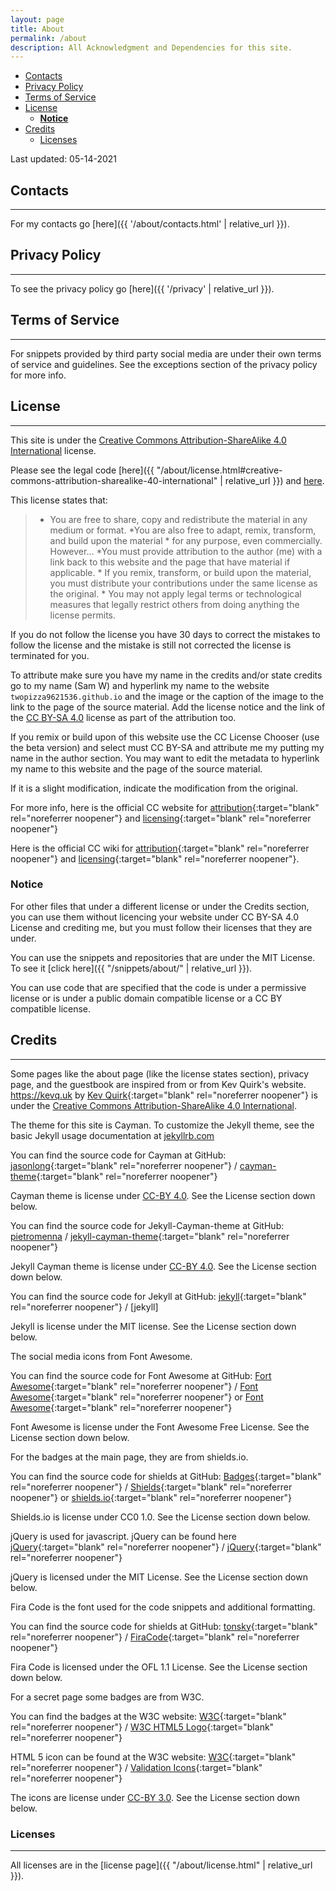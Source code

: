 ```yaml
---
layout: page
title: About
permalink: /about
description: All Acknowledgment and Dependencies for this site.
---
```


- [Contacts](#contacts)
- [Privacy Policy](#privacy-policy)
- [Terms of Service](#terms-of-service)
- [License](#license)
  - [**Notice**](#notice)
- [Credits](#credits)
  - [Licenses](#licenses)

Last updated: 05-14-2021

## Contacts

---

For my contacts go [here]({{ '/about/contacts.html' | relative_url }}).

## Privacy Policy

---

To see the privacy policy go [here]({{ '/privacy' | relative_url }}).

## Terms of Service

---

For snippets provided by third party social media are under their own terms of
service and guidelines. See the exceptions section of the privacy policy for
more info.

## License

---

This site is under the
[Creative Commons Attribution-ShareAlike 4.0 International][1]
license.

Please see the legal code [here]({{ "/about/license.html#creative-commons-attribution-sharealike-40-international" | relative_url }})
and [here][2].

This license states that:

> - You are free to share, copy and redistribute the material in any medium or
     format.
     *You are also free to adapt, remix, transform, and build upon the material
     * for any purpose, even commercially. However…
     *You must provide attribution to the author (me) with a link back to this
     website and the page that have material if applicable.
     * If you remix, transform, or build upon the material, you must distribute
     your contributions under the same license as the original.
     * You may not apply legal terms or technological measures that legally
     restrict others from doing anything the license permits.

If you do not follow the license you have 30 days to correct the mistakes to
follow the license and the mistake is still not corrected the license is
terminated for you.

To attribute make sure you have my name in the credits and/or state credits go
to my name (Sam W) and hyperlink my name to the website
`twopizza9621536.github.io` and the image or the caption
of the image to the link to the page of the source material.
Add the license notice and the link of the [CC BY-SA 4.0][1] license as part
of the attribution too.

If you remix or build upon of this website use the CC License Chooser
(use the beta version) and select must CC BY-SA and attribute me my putting my
name in the author section. You may want to edit the metadata to hyperlink my
name to this website and the page of the source material.

If it is a slight modification, indicate the modification from the original.

For more info, here is the official CC website for
[attribution](https://creativecommons.org/use-remix/attribution){:target="blank" rel="noreferrer noopener"}
and
[licensing](https://creativecommons.org/share-your-work){:target="blank" rel="noreferrer noopener"}

Here is the official CC wiki for
[attribution](https://wiki.creativecommons.org/wiki/Best_practices_for_attribution){:target="blank" rel="noreferrer noopener"}
and
[licensing](https://wiki.creativecommons.org/wiki/Marking_your_work_with_a_CC_license){:target="blank" rel="noreferrer noopener"}.

### **Notice**

For other files that under a different license or under the Credits section,
you can use them without licencing your website under CC BY-SA 4.0 License
and crediting me, but you must follow their licenses that they are under.

You can use the snippets and repositories that are under the MIT License.
To see it [click here]({{ "/snippets/about/" | relative_url }}).

You can use code that are specified that the code is under a permissive license
or is under a public domain compatible license or a CC BY compatible license.

## Credits

---

Some pages like the about page (like the license states section),
privacy page, and the guestbook are inspired from or
from Kev Quirk's website.
<https://kevq.uk> by [Kev Quirk](https://kevq.uk){:target="blank" rel="noreferrer noopener"}
is under the [Creative Commons Attribution-ShareAlike 4.0 International][1].

The theme for this site is Cayman. To customize the Jekyll theme, see the basic
Jekyll usage documentation at [jekyllrb.com][3]

You can find the source code for Cayman at GitHub:
[jasonlong](https://github.com/jasonlong){:target="blank" rel="noreferrer noopener"} /
[cayman-theme](https://github.com/jasonlong/cayman-theme){:target="blank" rel="noreferrer noopener"}

Cayman theme is license under [CC-BY 4.0][5]. See the License section down below.

You can find the source code for Jekyll-Cayman-theme at GitHub:
[pietromenna][4] /
[jekyll-cayman-theme](https://github.com/pietromenna/jekyll-cayman-theme){:target="blank" rel="noreferrer noopener"}

Jekyll Cayman theme is license under [CC-BY 4.0][5]. See the License section down below.

You can find the source code for Jekyll at GitHub:
[jekyll](https://github.com/jekyll){:target="blank" rel="noreferrer noopener"} /
[jekyll]

Jekyll is license under the MIT license. See the License section down below.

The social media icons from Font Awesome.

You can find the source code for Font Awesome at GitHub:
[Fort Awesome](https://github.com/FortAwesome){:target="blank" rel="noreferrer noopener"} /
[Font Awesome](https://github.com/FortAwesome/Font-Awesome){:target="blank" rel="noreferrer noopener"}
or
[Font Awesome](https://fontawesome.com){:target="blank" rel="noreferrer noopener"}

Font Awesome is license under the Font Awesome Free License. See the License
section down below.

For the badges at the main page, they are from shields.io.

You can find the source code for shields at GitHub:
[Badges](https://github.com/badges){:target="blank" rel="noreferrer noopener"} /
[Shields](https://github.com/badges/shields){:target="blank" rel="noreferrer noopener"}
or
[shields.io](https://shields.io){:target="blank" rel="noreferrer noopener"}

Shields.io is license under CC0 1.0. See the License section down below.

jQuery is used for javascript. jQuery can be found here
[jQuery](https://code.jquery.com/){:target="blank" rel="noreferrer noopener"} /
[jQuery](https://jquery.com/download/){:target="blank" rel="noreferrer noopener"}

jQuery is licensed under the MIT License. See the License section down below.

Fira Code is the font used for the code snippets and additional formatting.

You can find the source code for shields at GitHub:
[tonsky](https://github.com/tonsky){:target="blank" rel="noreferrer noopener"} /
[FiraCode](https://github.com/tonsky/FiraCode){:target="blank" rel="noreferrer noopener"}

Fira Code is licensed under the OFL 1.1 License. See the License section down below.

For a secret page some badges are from W3C.

You can find the badges at the W3C website:
[W3C](https://w3.org){:target="blank" rel="noreferrer noopener"} /
[W3C HTML5 Logo](https://www.w3.org/html/logo/index.html){:target="blank" rel="noreferrer noopener"}

HTML 5 icon can be found at the W3C website:
[W3C](https://w3.org){:target="blank" rel="noreferrer noopener"} /
[Validation Icons](https://www.w3.org/QA/Tools/Icons){:target="blank" rel="noreferrer noopener"}

The icons are license under [CC-BY 3.0][6]. See the License section down below.

### Licenses

---

All licenses are in the [license page]({{ "/about/license.html" | relative_url }}).

[1]: https://creativecommons.org/licenses/by-sa/4.0/
[2]: https://creativecommons.org/licenses/by-sa/4.0/legalcode
[3]: https://jekyllrb.com/
[4]: https://github.com/pietromenna
[5]: https://creativecommons.org/licenses/by/4.0/
[6]: https://creativecommons.org/licenses/by/3.0/
